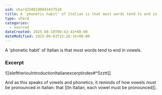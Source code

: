 ```yaml
---
uid: shard2508190043437510
title: A 'phonetic habit' of Italian is that most words tend to end in vowels.
type: shard
categories:
  - sourced
dateCreated: 2025-08-19T00:43:43+08:00
dateModified: 2025-09-03T15:26:16+08:00
---
```

A 'phonetic habit' of Italian is that most words tend to end in vowels.

### Excerpt
![[eleftheriouIntroductionItalianexcerptindex#^5zztt]]

And as this speaks of vowels and phonetics, it reminds of how vowels must be pronounced in Italian: that [[In Italian, each vowel must be pronounced]]. 